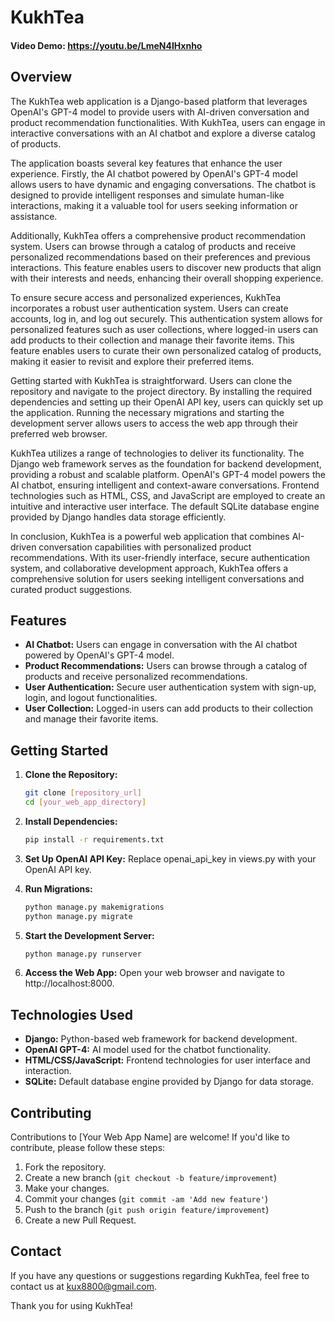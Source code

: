 # KukhTea
#### Video Demo:  <https://youtu.be/LmeN4IHxnho>

## Overview

The KukhTea web application is a Django-based platform that leverages OpenAI's GPT-4 model to provide users with AI-driven conversation and product recommendation functionalities. With KukhTea, users can engage in interactive conversations with an AI chatbot and explore a diverse catalog of products.

The application boasts several key features that enhance the user experience. Firstly, the AI chatbot powered by OpenAI's GPT-4 model allows users to have dynamic and engaging conversations. The chatbot is designed to provide intelligent responses and simulate human-like interactions, making it a valuable tool for users seeking information or assistance.

Additionally, KukhTea offers a comprehensive product recommendation system. Users can browse through a catalog of products and receive personalized recommendations based on their preferences and previous interactions. This feature enables users to discover new products that align with their interests and needs, enhancing their overall shopping experience.

To ensure secure access and personalized experiences, KukhTea incorporates a robust user authentication system. Users can create accounts, log in, and log out securely. This authentication system allows for personalized features such as user collections, where logged-in users can add products to their collection and manage their favorite items. This feature enables users to curate their own personalized catalog of products, making it easier to revisit and explore their preferred items.

Getting started with KukhTea is straightforward. Users can clone the repository and navigate to the project directory. By installing the required dependencies and setting up their OpenAI API key, users can quickly set up the application. Running the necessary migrations and starting the development server allows users to access the web app through their preferred web browser.

KukhTea utilizes a range of technologies to deliver its functionality. The Django web framework serves as the foundation for backend development, providing a robust and scalable platform. OpenAI's GPT-4 model powers the AI chatbot, ensuring intelligent and context-aware conversations. Frontend technologies such as HTML, CSS, and JavaScript are employed to create an intuitive and interactive user interface. The default SQLite database engine provided by Django handles data storage efficiently.

In conclusion, KukhTea is a powerful web application that combines AI-driven conversation capabilities with personalized product recommendations. With its user-friendly interface, secure authentication system, and collaborative development approach, KukhTea offers a comprehensive solution for users seeking intelligent conversations and curated product suggestions.

## Features

- **AI Chatbot:** Users can engage in conversation with the AI chatbot powered by OpenAI's GPT-4 model.
- **Product Recommendations:** Users can browse through a catalog of products and receive personalized recommendations.
- **User Authentication:** Secure user authentication system with sign-up, login, and logout functionalities.
- **User Collection:** Logged-in users can add products to their collection and manage their favorite items.

## Getting Started

1. **Clone the Repository:**
   ```bash
   git clone [repository_url]
   cd [your_web_app_directory]

2. **Install Dependencies:**
   ```bash
   pip install -r requirements.txt

3. **Set Up OpenAI API Key:**
   Replace openai_api_key in views.py with your OpenAI API key.

4. **Run Migrations:**
   ```bash
   python manage.py makemigrations
   python manage.py migrate

5. **Start the Development Server:**
   ```bash
   python manage.py runserver

5. **Access the Web App:**
   Open your web browser and navigate to http://localhost:8000.


## Technologies Used

- **Django:** Python-based web framework for backend development.
- **OpenAI GPT-4:** AI model used for the chatbot functionality.
- **HTML/CSS/JavaScript:** Frontend technologies for user interface and interaction.
- **SQLite:** Default database engine provided by Django for data storage.

## Contributing

Contributions to [Your Web App Name] are welcome! If you'd like to contribute, please follow these steps:

1. Fork the repository.
2. Create a new branch (`git checkout -b feature/improvement`)
3. Make your changes.
4. Commit your changes (`git commit -am 'Add new feature'`)
5. Push to the branch (`git push origin feature/improvement`)
6. Create a new Pull Request.

## Contact

If you have any questions or suggestions regarding KukhTea, feel free to contact us at kux8800@gmail.com.

Thank you for using KukhTea!
